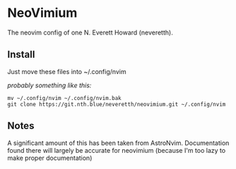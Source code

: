 # NeoVimium

The neovim config of one N. Everett Howard (neveretth).

## Install
Just move these files into ~/.config/nvim

*probably something like this:*
```
mv ~/.config/nvim ~/.config/nvim.bak
git clone https://git.nth.blue/neveretth/neovimium.git ~/.config/nvim
```

## Notes
A significant amount of this has been taken from AstroNvim. Documentation found there will largely be accurate for neovimium (because I'm too lazy to make proper documentation)

